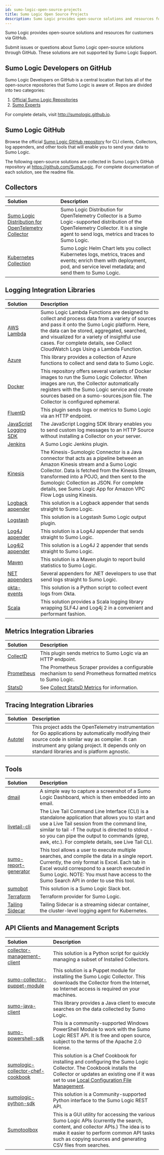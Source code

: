 ```yaml
---
id: sumo-logic-open-source-projects
title: Sumo Logic Open Source Projects
description: Sumo Logic provides open-source solutions and resources for customers through GitHub.
---
```


Sumo Logic provides open-source solutions and resources for customers via GitHub.

Submit issues or questions about Sumo Logic open-source solutions through GitHub. These solutions are not supported by Sumo Logic Support.

## Sumo Logic Developers on GitHub

Sumo Logic Developers on GitHub is a central location that lists all of the open-source repositories that Sumo Logic is aware of. Repos are divided into two categories:

1. [Official Sumo Logic Repositories](https://github.com/SumoLogic)
1. [Sumo Experts](http://sumologic.github.io/sumo-experts.html)

For complete details, visit http://sumologic.github.io.

## Sumo Logic GitHub

Browse the official [Sumo Logic GitHub repository](https://github.com/SumoLogic) for CLI clients, Collectors, log appenders, and other tools that will enable you to send your data to Sumo Logic.

The following open-source solutions are collected in Sumo Logic’s GitHub repository at https://github.com/SumoLogic. For complete documentation of each solution, see the readme file.

## Collectors

| Solution | Description |
|:-- |:--|
| [Sumo Logic Distribution for OpenTelemetry Collector](https://github.com/SumoLogic/sumologic-otel-collector) | Sumo Logic Distribution for OpenTelemetry Collector is a Sumo Logic-supported distribution of the OpenTelemetry Collector. It is a single agent to send logs, metrics and traces to Sumo Logic. |
| [Kubernetes Collection](https://github.com/SumoLogic/sumologic-kubernetes-collection) | Sumo Logic Helm Chart lets you collect Kubernetes logs, metrics, traces and events; enrich them with deployment, pod, and service level metadata; and send them to Sumo Logic. |

## Logging Integration Libraries

| Solution | Description |
|:-- |:--|
| [AWS Lambda](https://github.com/SumoLogic/sumologic-aws-lambda)  | Sumo Logic Lambda Functions are designed to collect and process data from a variety of sources and pass it onto the Sumo Logic platform. Here, the data can be stored, aggregated, searched, and visualized for a variety of insightful use cases. For complete details, see Collect CloudWatch Logs Using a Lambda Function.
| [Azure](https://github.com/SumoLogic/sumologic-azure-function) |  This library provides a collection of Azure functions to collect and send data to Sumo Logic. |
| [Docker](https://github.com/SumoLogic/sumologic-collector-docker) | This repository offers several variants of Docker images to run the Sumo Logic Collector. When images are run, the Collector automatically registers with the Sumo Logic service and create sources based on a sumo-sources.json file. The Collector is configured ephemeral. |
| [FluentD](https://github.com/SumoLogic/fluentd-output-sumologic) | This plugin sends logs or metrics to Sumo Logic via an HTTP endpoint.  |
| [JavaScript Logging SDK](https://github.com/SumoLogic/js-sumo-logger) | The JavaScript Logging SDK library enables you to send custom log messages to an HTTP Source without installing a Collector on your server. |
| [Jenkins](https://github.com/jenkinsci/sumologic-publisher-plugin) | A Sumo Logic Jenkins plugin. |
| [Kinesis](https://github.com/SumoLogic/sumologic-kinesis-connector) | The Kinesis-Sumologic Connector is a Java connector that acts as a pipeline between an Amazon Kinesis stream and a  Sumo Logic Collector. Data is fetched from the Kinesis Stream, transformed into a POJO, and then sent to the Sumologic Collection as JSON. For complete details, see Sumo Logic App for Amazon VPC Flow Logs using Kinesis. |
| [Logback appender](https://github.com/SumoLogic/sumologic-logback-appender) | This solution is a Logback appender that sends straight to Sumo Logic. |
| [Logstash](https://github.com/SumoLogic/logstash-output-sumologic) | This solution is a Logstash Sumo Logic output plugin.  |
| [Log4J appender](https://github.com/SumoLogic/sumo-log4j-appender) | This solution is a Log4J appender that sends straight to Sumo Logic. |
| [Log4j2 appender](https://github.com/SumoLogic/sumologic-log4j2-appender) | This solution is a Log4J 2 appender that sends straight to Sumo Logic. |
| [Maven](https://github.com/SumoLogic/sumo-maven-stats-plugin) | This solution is a Maven plugin to report build statistics to Sumo Logic. |
| [NET appenders](https://github.com/SumoLogic/sumologic-net-appenders) | Several appenders for .NET developers to use that send logs straight to Sumo Logic. |
| [okta-events](https://github.com/SumoLogic/okta-events) | This solution is a Python script to collect event logs from Okta. |
| [Scala](https://github.com/SumoLogic/scalalogging) | This solution provides a Scala logging library wrapping SLF4J and Log4j 2 in a convenient and performant fashion. |

## Metrics Integration Libraries

| Solution | Description |
|:-- |:--|
| [CollectD](https://github.com/SumoLogic/sumologic-collectd-plugin) | This plugin sends metrics to Sumo Logic via an HTTP endpoint.  |
| [Prometheus](https://github.com/SumoLogic/sumologic-prometheus-scraper) | The Prometheus Scraper provides a configurable mechanism to send Prometheus formatted metrics to Sumo Logic.  |
| [StatsD](/docs/send-data/collect-from-other-data-sources/collect-statsd-metrics) | See [Collect StatsD Metrics](collect-statsd-metrics.md) for information. |

## Tracing Integration Libraries

| Solution | Description |
|:-- |:--|
| [Autotel](https://github.com/SumoLogic-Labs/autotel) | This project adds the OpenTelemetry instrumentation for Go applications by automatically modifying their source code in similar way as compiler. It can instrument any golang project. It depends only on standard libraries and is platform agnostic. |

## Tools

| Solution | Description |
|:-- |:--|
| [dmail](https://github.com/SumoLogic/dmail) | A simple way to capture a screenshot of a Sumo Logic Dashboard, which is then embedded into an email. |
| [livetail-cli](https://github.com/SumoLogic/livetail-cli)                              | The Live Tail Command Line Interface (CLI) is a standalone application that allows you to start and use a Live Tail session from the command line, similar to tail -f The output is directed to stdout - so you can pipe the output to commands (grep, awk, etc.). For complete details, see Live Tail CLI. |
| [sumo-report-generator](https://github.com/SumoLogic/sumo-report-generator)   | This tool allows a user to execute multiple searches, and compile the data in a single report. Currently, the only format is Excel. Each tab in Excel would correspond to a search executed in Sumo Logic. NOTE: You must have access to the Sumo Search API in order to use this tool.                     |
| [sumobot](https://github.com/SumoLogic/sumobot) | This solution is a Sumo Logic Slack bot. |
| [Terraform](https://github.com/SumoLogic/terraform-provider-sumologic "https://github.com/SumoLogic/terraform-provider-sumologic") | Terraform provider for Sumo Logic. |
| [Tailing Sidecar](https://github.com/SumoLogic/tailing-sidecar) | Tailing Sidecar is a streaming sidecar container, the cluster-level logging agent for Kubernetes. |

## API Clients and Management Scripts

| Solution | Description |
|:-- |:--|
| [collector-management-client](https://github.com/SumoLogic/collector-management-client)| This solution is a Python script for quickly managing a subset of Installed Collectors. |
| [sumo-collector-puppet-module](https://github.com/SumoLogic/sumo-collector-puppet-module)| This solution is a Puppet module for installing the Sumo Logic Collector. This downloads the Collector from the Internet, so Internet access is required on your machines.|
| [sumo-java-client](https://github.com/SumoLogic/sumo-java-client)| This library provides a Java client to execute searches on the data collected by Sumo Logic. |
| [sumo-powershell-sdk](https://github.com/SumoLogic/sumo-powershell-sdk)| This is a community-supported Windows PowerShell Module to work with the Sumo Logic REST API. It is free and open source, subject to the terms of the Apache 2.0 license. |
| [sumologic-collector-chef-cookbook](https://github.com/SumoLogic/sumologic-collector-chef-cookbook) | This solution is a Chef Cookbook for installing and configuring the Sumo Logic Collector. The Cookbook installs the Collector or updates an existing one if it was set to use [Local Configuration File Management](/docs/send-data/use-json-configure-sources/local-configuration-file-management). |
| [sumologic-python-sdk](https://github.com/SumoLogic/sumologic-python-sdk)| This solution is a Community-supported Python interface to the Sumo Logic REST API.|
| [Sumotoolbox](https://github.com/voltaire321/sumologictoolbox)| This is a GUI utility for accessing the various Sumo Logic APIs (currently the search, content, and collector APIs.) The idea is to make it easier to perform common API tasks such as copying sources and generating CSV files from searches.|

 
